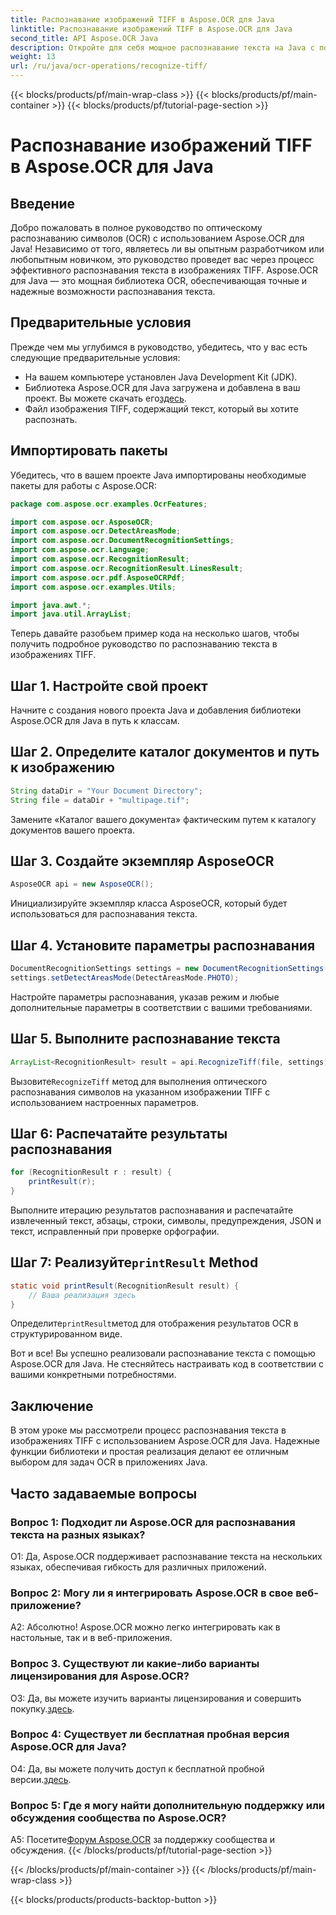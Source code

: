 ```yaml
---
title: Распознавание изображений TIFF в Aspose.OCR для Java
linktitle: Распознавание изображений TIFF в Aspose.OCR для Java
second_title: API Aspose.OCR Java
description: Откройте для себя мощное распознавание текста на Java с помощью Aspose.OCR. Легко распознавайте текст в изображениях TIFF. Загрузите сейчас и получите беспроблемное распознавание текста.
weight: 13
url: /ru/java/ocr-operations/recognize-tiff/
---
```


{{< blocks/products/pf/main-wrap-class >}}
{{< blocks/products/pf/main-container >}}
{{< blocks/products/pf/tutorial-page-section >}}

# Распознавание изображений TIFF в Aspose.OCR для Java

## Введение

Добро пожаловать в полное руководство по оптическому распознаванию символов (OCR) с использованием Aspose.OCR для Java! Независимо от того, являетесь ли вы опытным разработчиком или любопытным новичком, это руководство проведет вас через процесс эффективного распознавания текста в изображениях TIFF. Aspose.OCR для Java — это мощная библиотека OCR, обеспечивающая точные и надежные возможности распознавания текста.

## Предварительные условия

Прежде чем мы углубимся в руководство, убедитесь, что у вас есть следующие предварительные условия:

- На вашем компьютере установлен Java Development Kit (JDK).
-  Библиотека Aspose.OCR для Java загружена и добавлена в ваш проект. Вы можете скачать его[здесь](https://releases.aspose.com/ocr/java/).
- Файл изображения TIFF, содержащий текст, который вы хотите распознать.

## Импортировать пакеты

Убедитесь, что в вашем проекте Java импортированы необходимые пакеты для работы с Aspose.OCR:

```java
package com.aspose.ocr.examples.OcrFeatures;

import com.aspose.ocr.AsposeOCR;
import com.aspose.ocr.DetectAreasMode;
import com.aspose.ocr.DocumentRecognitionSettings;
import com.aspose.ocr.Language;
import com.aspose.ocr.RecognitionResult;
import com.aspose.ocr.RecognitionResult.LinesResult;
import com.aspose.ocr.pdf.AsposeOCRPdf;
import com.aspose.ocr.examples.Utils;

import java.awt.*;
import java.util.ArrayList;
```

Теперь давайте разобьем пример кода на несколько шагов, чтобы получить подробное руководство по распознаванию текста в изображениях TIFF.

## Шаг 1. Настройте свой проект

Начните с создания нового проекта Java и добавления библиотеки Aspose.OCR для Java в путь к классам.

## Шаг 2. Определите каталог документов и путь к изображению

```java
String dataDir = "Your Document Directory";
String file = dataDir + "multipage.tif";
```

Замените «Каталог вашего документа» фактическим путем к каталогу документов вашего проекта.

## Шаг 3. Создайте экземпляр AsposeOCR

```java
AsposeOCR api = new AsposeOCR();
```

Инициализируйте экземпляр класса AsposeOCR, который будет использоваться для распознавания текста.

## Шаг 4. Установите параметры распознавания

```java
DocumentRecognitionSettings settings = new DocumentRecognitionSettings(2);
settings.setDetectAreasMode(DetectAreasMode.PHOTO);
```

Настройте параметры распознавания, указав режим и любые дополнительные параметры в соответствии с вашими требованиями.

## Шаг 5. Выполните распознавание текста

```java
ArrayList<RecognitionResult> result = api.RecognizeTiff(file, settings);
```

 Вызовите`RecognizeTiff` метод для выполнения оптического распознавания символов на указанном изображении TIFF с использованием настроенных параметров.

## Шаг 6: Распечатайте результаты распознавания

```java
for (RecognitionResult r : result) {
    printResult(r);
}
```

Выполните итерацию результатов распознавания и распечатайте извлеченный текст, абзацы, строки, символы, предупреждения, JSON и текст, исправленный при проверке орфографии.

##  Шаг 7: Реализуйте`printResult` Method

```java
static void printResult(RecognitionResult result) {
    // Ваша реализация здесь
}
```

 Определите`printResult`метод для отображения результатов OCR в структурированном виде.

Вот и все! Вы успешно реализовали распознавание текста с помощью Aspose.OCR для Java. Не стесняйтесь настраивать код в соответствии с вашими конкретными потребностями.

## Заключение

В этом уроке мы рассмотрели процесс распознавания текста в изображениях TIFF с использованием Aspose.OCR для Java. Надежные функции библиотеки и простая реализация делают ее отличным выбором для задач OCR в приложениях Java.

## Часто задаваемые вопросы

### Вопрос 1: Подходит ли Aspose.OCR для распознавания текста на разных языках?

О1: Да, Aspose.OCR поддерживает распознавание текста на нескольких языках, обеспечивая гибкость для различных приложений.

### Вопрос 2: Могу ли я интегрировать Aspose.OCR в свое веб-приложение?

А2: Абсолютно! Aspose.OCR можно легко интегрировать как в настольные, так и в веб-приложения.

### Вопрос 3. Существуют ли какие-либо варианты лицензирования для Aspose.OCR?

 О3: Да, вы можете изучить варианты лицензирования и совершить покупку.[здесь](https://purchase.aspose.com/buy).

### Вопрос 4: Существует ли бесплатная пробная версия Aspose.OCR для Java?

О4: Да, вы можете получить доступ к бесплатной пробной версии.[здесь](https://releases.aspose.com/).

### Вопрос 5: Где я могу найти дополнительную поддержку или обсуждения сообщества по Aspose.OCR?

 A5: Посетите[Форум Aspose.OCR](https://forum.aspose.com/c/ocr/16) за поддержку сообщества и обсуждения.
{{< /blocks/products/pf/tutorial-page-section >}}

{{< /blocks/products/pf/main-container >}}
{{< /blocks/products/pf/main-wrap-class >}}

{{< blocks/products/products-backtop-button >}}
